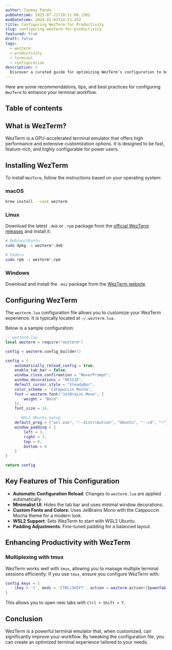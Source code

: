 ```yaml
---
author: Tanmay Panda
pubDatetime: 2023-07-21T10:11:06.130Z
modDatetime: 2024-01-03T14:53:25Z
title: Configuring WezTerm for Productivity
slug: configuring-wezterm-for-productivity
featured: true
draft: false
tags:
  - wezterm
  - productivity
  - terminal
  - configuration
description: >
  Discover a curated guide for optimizing WezTerm’s configuration to boost your terminal workflow and enhance productivity.
---
```


Here are some recommendations, tips, and best practices for configuring `WezTerm` to enhance your terminal workflow.

## Table of contents

## What is WezTerm?

WezTerm is a GPU-accelerated terminal emulator that offers high performance and extensive customization options. It is designed to be fast, feature-rich, and highly configurable for power users.

## Installing WezTerm

To install `WezTerm`, follow the instructions based on your operating system:

### macOS

```sh
brew install --cask wezterm
```

### Linux

Download the latest `.deb` or `.rpm` package from the [official WezTerm releases](https://github.com/wez/wezterm/releases) and install it:

```sh
# Debian/Ubuntu
sudo dpkg -i wezterm*.deb

# Fedora
sudo rpm -i wezterm*.rpm
```

### Windows

Download and install the `.msi` package from the [WezTerm website](https://wezfurlong.org/wezterm/).

## Configuring WezTerm

The `wezterm.lua` configuration file allows you to customize your WezTerm experience. It is typically located at `~/.wezterm.lua`.

Below is a sample configuration:

```lua
-- wezterm.lua
local wezterm = require("wezterm")

config = wezterm.config_builder()

config = {
    automatically_reload_config = true,
    enable_tab_bar = false,
    window_close_confirmation = "NeverPrompt",
    window_decorations = "RESIZE",
    default_cursor_style = "SteadyBar",
    color_scheme = 'Catppuccin Mocha',
    font = wezterm.font("JetBrains Mono", {
        weight = "Bold"
    }),
    font_size = 14,

    -- WSL2 Ubuntu setup
    default_prog = {"wsl.exe", "--distribution", "Ubuntu", "--cd", "~"},
    window_padding = {
        left = 3,
        right = 3,
        top = 0,
        bottom = 0
    }
}

return config
```

## Key Features of This Configuration

- **Automatic Configuration Reload**: Changes to `wezterm.lua` are applied automatically.
- **Minimalist UI**: Hides the tab bar and uses minimal window decorations.
- **Custom Fonts and Colors**: Uses JetBrains Mono with the Catppuccin Mocha theme for a modern look.
- **WSL2 Support**: Sets WezTerm to start with WSL2 Ubuntu.
- **Padding Adjustments**: Fine-tuned padding for a balanced layout.

## Enhancing Productivity with WezTerm

### Multiplexing with tmux

WezTerm works well with `tmux`, allowing you to manage multiple terminal sessions efficiently. If you use `tmux`, ensure you configure WezTerm with:

```lua
config.keys = {
    {key = 't', mods = 'CTRL|SHIFT', action = wezterm.action({SpawnTab = "CurrentPaneDomain"})},
}
```

This allows you to open new tabs with `Ctrl + Shift + T`.

## Conclusion

WezTerm is a powerful terminal emulator that, when customized, can significantly improve your workflow. By tweaking the configuration file, you can create an optimized terminal experience tailored to your needs.
